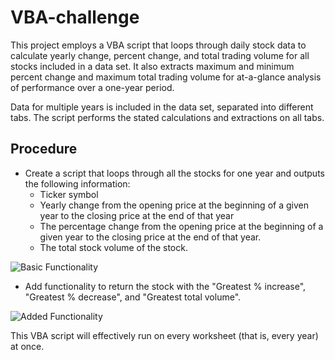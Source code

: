 # VBA-challenge
This project employs a VBA script that loops through daily stock data to calculate yearly change, percent change, and total trading volume for all stocks included in a data set. It also extracts maximum and minimum percent change and maximum total trading volume for at-a-glance analysis of performance over a one-year period.

Data for multiple years is included in the data set, separated into different tabs. The script performs the stated calculations and extractions on all tabs.

## Procedure
- Create a script that loops through all the stocks for one year and outputs the following information:
  - Ticker symbol
  - Yearly change from the opening price at the beginning of a given year to the closing price at the end of that year
  - The percentage change from the opening price at the beginning of a given year to the closing price at the end of that year.
  - The total stock volume of the stock.

![Basic Functionality](images/basic_functionality.png)

- Add functionality to return the stock with the "Greatest % increase", "Greatest % decrease", and "Greatest total volume".

![Added Functionality](images/added_functionality.png)

This VBA script will effectively run on every worksheet (that is, every year) at once.
